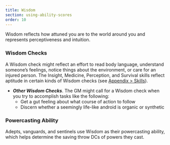 ```yaml
---
title: Wisdom
section: using-ability-scores
order: 10
---
```

Wisdom reflects how attuned you are to the world around you and represents perceptiveness and intuition.

### Wisdom Checks

A Wisdom check might reflect an effort to read body language, understand someone’s feelings, notice things about the
environment, or care for an injured person. The Insight, Medicine, Perception, and Survival skills reflect aptitude
in certain kinds of Wisdom checks (see [Appendix > Skills](/appendix/skills)).

- __*Other Wisdom Checks*__. The GM might call for a Wisdom check when you try to accomplish tasks like the following:
  - Get a gut feeling about what course of action to follow
  - Discern whether a seemingly life-like android is organic or synthetic

### Powercasting Ability
Adepts, vanguards, and sentinels use Wisdom as their powercasting ability, which helps determine the saving
throw DCs of powers they cast.

<me-source-reference pages="82"></me-source-reference>
